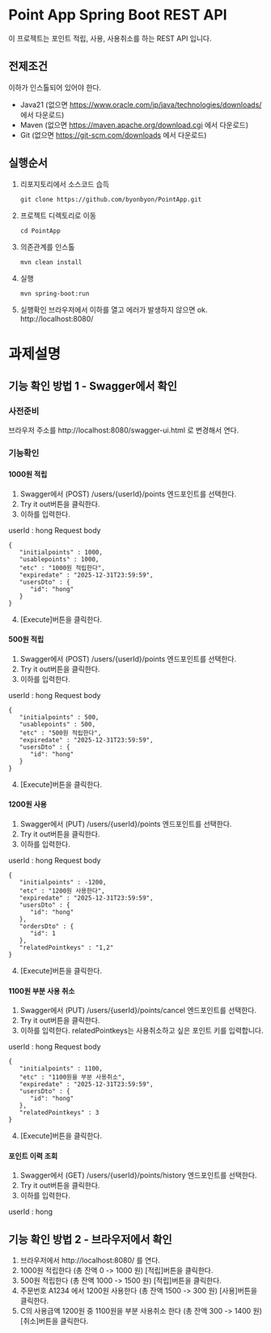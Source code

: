 # Point App Spring Boot REST API
이 프로젝트는 포인트 적립, 사용, 사용취소를 하는 REST API 입니다.

## 전제조건
이하가 인스톨되어 있어야 한다.
- Java21 (없으면 https://www.oracle.com/jp/java/technologies/downloads/ 에서 다운로드)
- Maven (없으면 https://maven.apache.org/download.cgi 에서 다운로드)
- Git (없으면 https://git-scm.com/downloads 에서 다운로드)

## 실행순서
1. 리포지토리에서 소스코드 습득
   ```
   git clone https://github.com/byonbyon/PointApp.git
   ```

2. 프로젝트 디렉토리로 이동
   ```
   cd PointApp
   ```

3. 의존관계를 인스톨
   ```
   mvn clean install
   ```

4. 실행
   ```
   mvn spring-boot:run
   ```

5. 실행확인
브라우저에서 이하를 열고 에러가 발생하지 않으면 ok.  
http://localhost:8080/


# 과제설명
## 기능 확인 방법 1 - Swagger에서 확인
### 사전준비
브라우저 주소를 http://localhost:8080/swagger-ui.html 로 변경해서 연다.
### 기능확인
#### 1000원 적립
1. Swagger에서 (POST) /users/{userId}/points 엔드포인트를 선택한다.
2. Try it out버튼을 클릭한다.
3. 이하를 입력한다.

userId  : hong
Request body
   ```
   {
      "initialpoints" : 1000,
      "usablepoints" : 1000,
      "etc" : "1000원 적립한다",
      "expiredate" : "2025-12-31T23:59:59",
      "usersDto" : {
         "id": "hong"
      }
 }
   ```
  4. [Execute]버튼을 클릭한다.

#### 500원 적립
1. Swagger에서 (POST) /users/{userId}/points 엔드포인트를 선택한다.
2. Try it out버튼을 클릭한다.
3. 이하를 입력한다.

userId  : hong
Request body
   ```
   {
      "initialpoints" : 500,
      "usablepoints" : 500,
      "etc" : "500원 적립한다",
      "expiredate" : "2025-12-31T23:59:59",
      "usersDto" : {
         "id": "hong"
      }
 }
   ```
  4. [Execute]버튼을 클릭한다.

#### 1200원 사용
1. Swagger에서 (PUT) /users/{userId}/points 엔드포인트를 선택한다.
2. Try it out버튼을 클릭한다.
3. 이하를 입력한다.

userId  : hong
Request body
   ```
   {
      "initialpoints" : -1200,
      "etc" : "1200원 사용한다",
      "expiredate" : "2025-12-31T23:59:59",
      "usersDto" : {
         "id": "hong"
      },
      "ordersDto" : {
         "id": 1
      },
      "relatedPointkeys" : "1,2"
 }
   ```
  4. [Execute]버튼을 클릭한다.

#### 1100원 부분 사용 취소
1. Swagger에서 (PUT) /users/{userId}/points/cancel 엔드포인트를 선택한다.
2. Try it out버튼을 클릭한다.
3. 이하를 입력한다.
   relatedPointkeys는 사용취소하고 싶은 포인트 키를 입력합니다.

userId  : hong
Request body
   ```
   {
      "initialpoints" : 1100,
      "etc" : "1100원을 부분 사용취소",
      "expiredate" : "2025-12-31T23:59:59",
      "usersDto" : {
         "id": "hong"
      },
      "relatedPointkeys" : 3
 }
   ```
  4. [Execute]버튼을 클릭한다.

#### 포인트 이력 조회
1. Swagger에서 (GET) /users/{userId}/points/history 엔드포인트를 선택한다.
2. Try it out버튼을 클릭한다.
3. 이하를 입력한다.

userId  : hong


## 기능 확인 방법 2 - 브라우저에서 확인
1. 브라우저에서 http://localhost:8080/ 를 연다.
2. 1000원 적립한다 (총 잔액 0 -> 1000 원) [적립]버튼을 클릭한다.
3. 500원 적립한다 (총 잔액 1000 -> 1500 원) [적립]버튼을 클릭한다.
4. 주문번호 A1234 에서 1200원 사용한다 (총 잔액 1500 -> 300 원) [사용]버튼을 클릭한다.
5. C의 사용금액 1200원 중 1100원을 부분 사용취소 한다 (총 잔액 300 -> 1400 원) [취소]버튼을 클릭한다.
